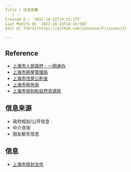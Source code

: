 ```yaml
---
Title | 信息收集
-- | --
Created @ | `2022-10-12T14:23:17Z`
Last Modify @| `2022-10-15T14:33:50Z`
Edit @| [here](https://github.com/junxnone/F/issues/3)

---
```

## Reference

- [上海市人民政府 -  一网通办](https://www.shanghai.gov.cn/)
- [上海市房屋管理局](http://fgj.sh.gov.cn/)
- [上海市住房公积金](https://www.shgjj.com/)
- [上海市税务局](http://shanghai.chinatax.gov.cn/)
- [上海市规划和自然资源局](https://ghzyj.sh.gov.cn/)


## 信息来源

- 政府规划/公开信息
- 中介咨询
- 朋友聊天信息

## 信息
- [上海市规划文件](/上海市规划文件)

